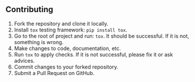 Contributing
------------

1. Fork the repository and clone it locally.
2. Install `tox` testing framework: `pip install tox`.
3. Go to the root of project and run: `tox`.
   It should be successful. If it is not, something is wrong.
4. Make changes to code, documentation, etc.
5. Run `tox` to apply checks. If it is not successful, please fix it or ask
   advices.
6. Commit changes to your forked repository.
7. Submit a Pull Request on GitHub.
